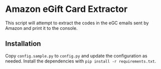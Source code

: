 # Amazon eGift Card Extractor

This script will attempt to extract the codes in the eGC emails sent by Amazon and print it to the console.

## Installation

Copy `config.sample.py` to `config.py` and update the configuration as needed.
Install the dependencies with `pip install -r requirements.txt`. 

